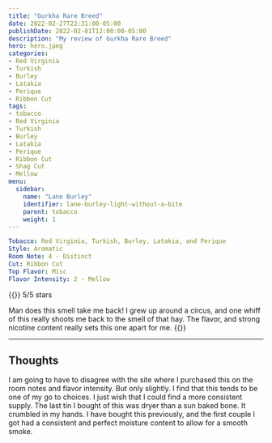 ```yaml
---
title: "Gurkha Rare Breed"
date: 2022-02-27T22:31:00-05:00
publishDate: 2022-02-01T12:00:00-05:00
description: "My review of Gurkha Rare Breed"
hero: hero.jpeg
categories:
- Red Virginia
- Turkish
- Burley
- Latakia
- Perique
- Ribbon Cut
tags:
- tobacco
- Red Virginia
- Turkish
- Burley
- Latakia
- Perique
- Ribbon Cut
- Shag Cut
- Mellow
menu:
  sidebar:
    name: "Lane Burley"
    identifier: lane-burley-light-without-a-bite
    parent: tobacco
    weight: 1
---
```


```yaml
Tobacco: Red Virginia, Turkish, Burley, Latakia, and Perique
Style: Aromatic
Room Note: 4 - Distinct
Cut: Ribbon Cut
Top Flavor: Misc
Flavor Intensity: 2 - Mellow
```
{{<note title="Review">}}
5/5 stars

Man does this smell take me back! I grew up around a circus, and one whiff of this really shoots me back to the smell of that hay. The flavor, and strong nicotine content really sets this one apart for me.
{{</note>}}

---
## Thoughts
I am going to have to disagree with the site where I purchased this on the room notes and flavor intensity. But only slightly. I find that this tends to be one of my go to choices. I just wish that I could find a more consistent supply. The last tin I bought of this was dryer than a sun baked bone. It crumbled in my hands. I have bought this previously, and the first couple I got had a consistent and perfect moisture content to allow for a smooth smoke.
